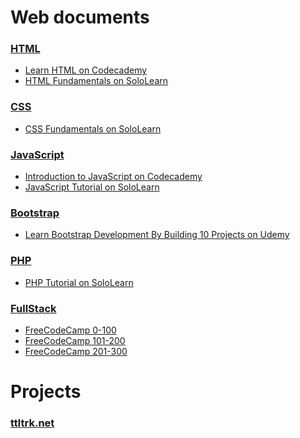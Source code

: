 
Web documents
======

### [HTML](https://github.com/ttltrk/WEB/tree/master/HTML)
  * [Learn HTML on Codecademy](https://github.com/ttltrk/WEB/blob/master/HTML/DOC/CODECADEMY_HTML.txt)
  * [HTML Fundamentals on SoloLearn](https://github.com/ttltrk/WEB/blob/master/HTML/DOC/SOLOLEARN_HTML.txt)

### [CSS](https://github.com/ttltrk/WEB/tree/master/CSS)
  * [CSS Fundamentals on SoloLearn](https://github.com/ttltrk/WEB/blob/master/CSS/DOC/SOLOLEARN_CSS.txt)

### [JavaScript](https://github.com/ttltrk/WEB/tree/master/JS)
  * [Introduction to JavaScript on Codecademy](https://github.com/ttltrk/WEB/blob/master/JS/DOC/CODECADEMY_JS.txt)
  * [JavaScript Tutorial on SoloLearn](https://github.com/ttltrk/WEB/blob/master/JS/DOC/SOLOLEARN_JS.txt)
  
### [Bootstrap](https://github.com/ttltrk/WEB/tree/master/BS)
  * [Learn Bootstrap Development By Building 10 Projects on Udemy](https://github.com/ttltrk/WEB/blob/master/BS/DOC/UDEMY_BS_PR.MD)

### [PHP](https://github.com/ttltrk/WEB/tree/master/PHP)
  * [PHP Tutorial on SoloLearn](https://github.com/ttltrk/WEB/blob/master/PHP/DOC/SOLOLEARN_PHP.txt)
  
### [FullStack](https://github.com/ttltrk/WEB/tree/master/FS)
  * [FreeCodeCamp 0-100](https://github.com/ttltrk/WEB/blob/master/FS/DOC/FCC_001_100.MD)
  * [FreeCodeCamp 101-200](https://github.com/ttltrk/WEB/blob/master/FS/DOC/FCC_101_200.txt)
  * [FreeCodeCamp 201-300](https://github.com/ttltrk/WEB/blob/master/FS/DOC/FCC_201_300.txt)
  
Projects
======

### [ttltrk.net](https://github.com/ttltrk/WEB/tree/master/ttltrk.net)
  
 
